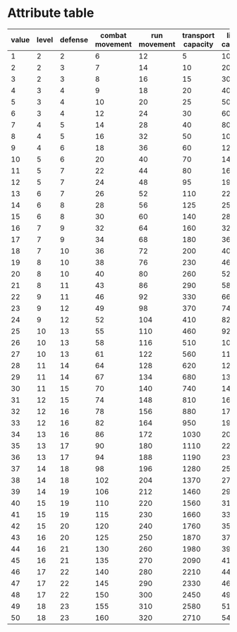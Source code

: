 # Attribute table

| value | level | defense | combat movement | run movement | transport capacity | lifting capacity | unconscious threshold | death threshold | grevious wound |
| --- | --- | --- | --- | --- | --- | --- | --- | --- | --- |
| 1 | 2 | 2 | 6 | 12 | 5 | 10 | 10 | 19 | 3 |
| 2 | 2 | 3 | 7 | 14 | 10 | 20 | 11 | 20 | 4 |
| 3 | 2 | 3 | 8 | 16 | 15 | 30 | 13 | 22 | 4 |
| 4 | 3 | 4 | 9 | 18 | 20 | 40 | 14 | 23 | 5 |
| 5 | 3 | 4 | 10 | 20 | 25 | 50 | 15 | 24 | 5 |
| 6 | 3 | 4 | 12 | 24 | 30 | 60 | 17 | 26 | 6 |
| 7 | 4 | 5 | 14 | 28 | 40 | 80 | 18 | 27 | 6 |
| 8 | 4 | 5 | 16 | 32 | 50 | 100 | 19 | 28 | 7 |
| 9 | 4 | 6 | 18 | 36 | 60 | 120 | 21 | 30 | 7 |
| 10 | 5 | 6 | 20 | 40 | 70 | 140 | 22 | 31 | 8 |
| 11 | 5 | 7 | 22 | 44 | 80 | 160 | 24 | 33 | 8 |
| 12 | 5 | 7 | 24 | 48 | 95 | 190 | 26 | 35 | 9 |
| 13 | 6 | 7 | 26 | 52 | 110 | 220 | 27 | 36 | 9 |
| 14 | 6 | 8 | 28 | 56 | 125 | 250 | 28 | 37 | 10 |
| 15 | 6 | 8 | 30 | 60 | 140 | 280 | 30 | 39 | 10 |
| 16 | 7 | 9 | 32 | 64 | 160 | 320 | 31 | 40 | 11 |
| 17 | 7 | 9 | 34 | 68 | 180 | 360 | 32 | 41 | 11 |
| 18 | 7 | 10 | 36 | 72 | 200 | 400 | 34 | 43 | 12 |
| 19 | 8 | 10 | 38 | 76 | 230 | 460 | 35 | 44 | 12 |
| 20 | 8 | 10 | 40 | 80 | 260 | 520 | 36 | 45 | 13 |
| 21 | 8 | 11 | 43 | 86 | 290 | 580 | 39 | 48 | 13 |
| 22 | 9 | 11 | 46 | 92 | 330 | 660 | 40 | 49 | 13 |
| 23 | 9 | 12 | 49 | 98 | 370 | 740 | 41 | 50 | 14 |
| 24 | 9 | 12 | 52 | 104 | 410 | 820 | 43 | 52 | 14 |
| 25 | 10 | 13 | 55 | 110 | 460 | 920 | 44 | 53 | 15 |
| 26 | 10 | 13 | 58 | 116 | 510 | 1020 | 45 | 54 | 15 |
| 27 | 10 | 13 | 61 | 122 | 560 | 1120 | 47 | 56 | 15 |
| 28 | 11 | 14 | 64 | 128 | 620 | 1240 | 48 | 57 | 16 |
| 29 | 11 | 14 | 67 | 134 | 680 | 1360 | 49 | 58 | 16 |
| 30 | 11 | 15 | 70 | 140 | 740 | 1480 | 51 | 60 | 17 |
| 31 | 12 | 15 | 74 | 148 | 810 | 1620 | 52 | 61 | 17 |
| 32 | 12 | 16 | 78 | 156 | 880 | 1760 | 53 | 62 | 17 |
| 33 | 12 | 16 | 82 | 164 | 950 | 1900 | 55 | 64 | 18 |
| 34 | 13 | 16 | 86 | 172 | 1030 | 2060 | 56 | 65 | 18 |
| 35 | 13 | 17 | 90 | 180 | 1110 | 2220 | 57 | 66 | 19 |
| 36 | 13 | 17 | 94 | 188 | 1190 | 2380 | 59 | 68 | 19 |
| 37 | 14 | 18 | 98 | 196 | 1280 | 2560 | 60 | 69 | 19 |
| 38 | 14 | 18 | 102 | 204 | 1370 | 2740 | 61 | 70 | 20 |
| 39 | 14 | 19 | 106 | 212 | 1460 | 2920 | 63 | 72 | 20 |
| 40 | 15 | 19 | 110 | 220 | 1560 | 3120 | 64 | 73 | 21 |
| 41 | 15 | 19 | 115 | 230 | 1660 | 3320 | 65 | 74 | 21 |
| 42 | 15 | 20 | 120 | 240 | 1760 | 3520 | 67 | 76 | 21 |
| 43 | 16 | 20 | 125 | 250 | 1870 | 3740 | 68 | 77 | 21 |
| 44 | 16 | 21 | 130 | 260 | 1980 | 3960 | 69 | 78 | 22 |
| 45 | 16 | 21 | 135 | 270 | 2090 | 4180 | 71 | 80 | 22 |
| 46 | 17 | 22 | 140 | 280 | 2210 | 4420 | 72 | 81 | 22 |
| 47 | 17 | 22 | 145 | 290 | 2330 | 4660 | 73 | 82 | 23 |
| 48 | 17 | 22 | 150 | 300 | 2450 | 4900 | 75 | 84 | 23 |
| 49 | 18 | 23 | 155 | 310 | 2580 | 5160 | 76 | 85 | 23 |
| 50 | 18 | 23 | 160 | 320 | 2710 | 5420 | 77 | 86 | 23 |

